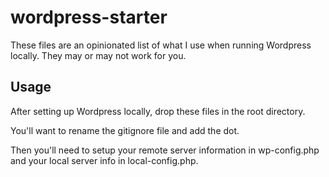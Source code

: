 wordpress-starter
=================

These files are an opinionated list of what I use when running Wordpress locally. They may or may not work for you.

## Usage

After setting up Wordpress locally, drop these files in the root directory.

You'll want to rename the gitignore file and add the dot.

Then you'll need to setup your remote server information in wp-config.php and your local server info in local-config.php.
